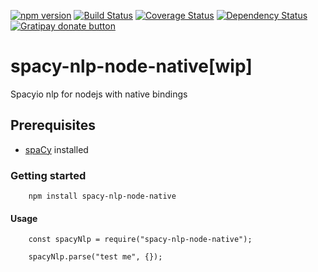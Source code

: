 [![npm version](http://img.shields.io/npm/v/spacy-nlp-node-native.svg?style=flat-square)](https://npmjs.org/package/spacy-nlp-node-native)
[![Build Status](https://travis-ci.org/pasupulaphani/spacy-nlp-node-native.svg?branch=master)](https://travis-ci.org/pasupulaphani/spacy-nlp-node-native)
[![Coverage Status](https://coveralls.io/repos/github/pasupulaphani/spacy-nlp-node-native/badge.svg?branch=master)](https://coveralls.io/github/pasupulaphani/spacy-nlp-node-native?branch=master)
[![Dependency Status](https://www.versioneye.com/user/projects/583c520dd2d44d003fb603be/badge.svg?style=flat-square)](https://www.versioneye.com/user/projects/583c520dd2d44d003fb603be)
[![Gratipay donate button](https://img.shields.io/badge/gratipay-donate-yellow.svg?style=flat-square)](https://gratipay.com/spacy-nlp-node-native/)

# spacy-nlp-node-native[wip]
Spacyio nlp for nodejs with native bindings

## Prerequisites

- [spaCy](https://spacy.io/docs/usage/) installed

### Getting started

```
    npm install spacy-nlp-node-native
```

#### Usage
```
    const spacyNlp = require("spacy-nlp-node-native");

    spacyNlp.parse("test me", {});

```
